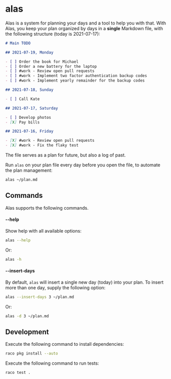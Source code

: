 # alas

Alas is a system for planning your days and a tool to help you with that. With
Alas, you keep your plan organized by days in a **single** Markdown file, with
the following structure (today is 2021-07-17):

 ```markdown
# Main TODO

## 2021-07-19, Monday

- [ ] Order the book for Michael
- [ ] Order a new battery for the laptop
- [ ] #work - Review open pull requests
- [ ] #work - Implement two factor authentication backup codes
- [ ] #work - Implement yearly remainder for the backup codes

## 2021-07-18, Sunday

- [ ] Call Kate

## 2021-07-17, Saturday

- [ ] Develop photos
- [X] Pay bills

## 2021-07-16, Friday

- [X] #work - Review open pull requests
- [X] #work - Fix the flaky test
 ```

The file serves as a plan for future, but also a log of past.

Run `alas` on your plan file every day before you open the file, to automate
the plan management:

```bash
alas ~/plan.md
```

## Commands

Alas supports the following commands.

#### --help

Show help with all available options:

```bash
alas --help
```

Or:

```bash
alas -h
```

#### --insert-days

By default, `alas` will insert a single new day (today) into your plan. To
insert more than one day, supply the following option:

```bash
alas --insert-days 3 ~/plan.md
```

Or:

```bash
alas -d 3 ~/plan.md
```

## Development

Execute the following command to install dependencies:

```bash
raco pkg install --auto
```

Execute the following command to run tests:

```bash
raco test .
```
